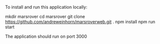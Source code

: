 To install and run this application locally:

mkdir marsrover
cd marsrover
git clone https://github.com/andreweinhorn/marsroverweb.git .
npm install
npm run start

The application should run on port 3000